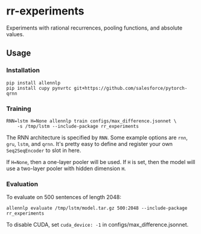 # rr-experiments
Experiments with rational recurrences, pooling functions, and absolute values.

## Usage

### Installation

```shell
pip install allennlp
pip install cupy pynvrtc git+https://github.com/salesforce/pytorch-qrnn
```

### Training

```shell
RNN=lstm H=None allennlp train configs/max_difference.jsonnet \
    -s /tmp/lstm --include-package rr_experiments
```

The RNN architecture is specified by `RNN`. Some example options are `rnn`, `gru`, `lstm`, and `qrnn`. It's pretty easy to define and register your own `Seq2SeqEncoder` to slot in here.

If `H=None`, then a one-layer pooler will be used. If `H` is set, then the model will use a two-layer pooler with hidden dimension `H`.

### Evaluation

To evaluate on 500 sentences of length 2048:

```shell
allennlp evaluate /tmp/lstm/model.tar.gz 500:2048 --include-package rr_experiments
```

To disable CUDA, set `cuda_device: -1` in configs/max_difference.jsonnet.